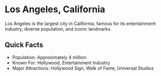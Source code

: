 # Los Angeles, California

Los Angeles is the largest city in California, famous for its entertainment industry, diverse population, and iconic landmarks.

## Quick Facts
- Population: Approximately 4 million
- Known For: Hollywood, Entertainment Industry
- Major Attractions: Hollywood Sign, Walk of Fame, Universal Studios